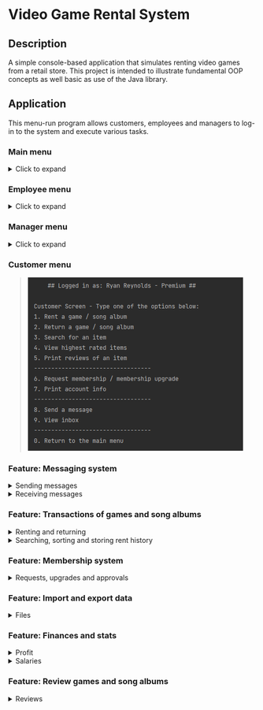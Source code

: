 # Video Game Rental System
## Description
A simple console-based application that simulates renting video games from a retail store.
This project is intended to illustrate fundamental OOP concepts as well basic as use of the Java library.

## Application
This menu-run program allows customers, employees and managers to log-in to the system and execute various tasks.

<!--- <kbd> <img src="Main_menu.png" /> </kbd> --->

### Main menu

<details>
<summary>Click to expand</summary>

![Main menu](Main_menu.png)

</details>

### Employee menu

<details>
<summary>Click to expand</summary>

> ![Main menu](Employee_menu.png)
</details>

### Manager menu

<details>
<summary>Click to expand</summary>

> ![Main menu](Manager_menu.png)
</details>


### Customer menu

> ![Main menu](Customer_menu.png)

### Feature: Messaging system
 
<details>
 <summary>Sending messages</summary>

> ![Main menu](Send_msg.png)
</details>

<details>
 <summary>Receiving messages</summary>

> ![Main menu](Receive_msg.png)
</details>

### Feature: Transactions of games and song albums

<details>
 <summary>Renting and returning</summary>

>Games and songs can be rented and returned by Customers. The dates of the rental and the return are used to calculate the cost.
</details>

<details>
 <summary>Searching, sorting and storing rent history</summary>

> Games and songs can be sorted and searched based on ratings or year.
A manager can view and store a complete rental history (item, cost, renter, profit).
</details>



### Feature: Membership system

<details>
 <summary>Requests, upgrades and approvals</summary>

> Memberships are granted to customers based on their level of spending. Customers can
request an upgrade, and Employees can approve these requests. Responses are sent to the customer's inbox.
</details>

### Feature: Import and export data

<details>
 <summary>Files</summary>

> Files to import can include mixed content, including Employee data, stock items, and Customers.
Transaction history can be exported to file.
</details>

### Feature: Finances and stats

<details>
 <summary>Profit</summary>

> Managers can view the most profitable items, the most profitable customers and the rent-frequency of each stock item.
</details>

<details>
 <summary>Salaries</summary>

> Managers can view the calculated net salary of employees, taxed at 30%. Salary bonuses are rewarded based on the age range of the Employee.
</details>

### Feature: Review games and song albums

<details>
 <summary>Reviews</summary>

> Games and songs can be rated and reviewed by a customer who has rented the item. The average rating of each stock item is also available.
</details>



